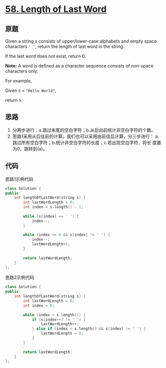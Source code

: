 [58. Length of Last Word](https://leetcode.com/problems/length-of-last-word/)
=========================

原题
----

Given a string *s* consists of upper/lower-case alphabets and empty
space characters `' '`, return the length of last word in the string.

If the last word does not exist, return 0.

**Note:** A word is defined as a character sequence consists of
non-space characters only.

For example,

Given *s* = `"Hello World"`,

return `5`.

思路
----

1. 分两步进行：a.跳过末尾的空白字符；b.从后向前统计非空白字符的个数。
2. 思路1采用从后往前的计算。我们也可以采用由前往后计算，分三步进行：
   a.跳过所有空白字符；b.统计非空白字符的长度；c.若出现空白字符，将长
   度置为0，跳转到(a)。

代码
----

思路1示例代码
```c++
class Solution {
public:
	int lengthOfLastWord(string s) {
		int lastWordLength = 0;
		int index = s.length() - 1;
		
		while (s[index] == ' ') {
			index--;
		}
		
		while (index >= 0 && s[index] != ' ') {
			index--;
			lastWordLength++;
		}
		
		return lastWordLength;
	}
};
```

思路2示例代码
```c++
class Solution {
public:
	int lengthOfLastWord(string s) {
		int lastWordLength = 0;
		int index = 0;
		
		while (index < s.length()) {
			if (s[index++] != ' ') {
				lastWordLength++;
			} else if (index < s.length() && s[index] != ' ') {
				lastWordLength = 0;
			}
		}
		
		return lastWordLength;
	}
};
```
